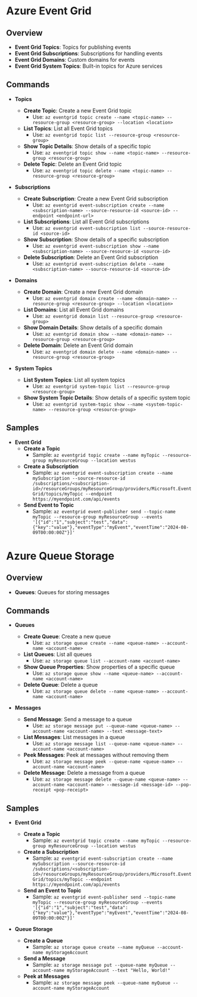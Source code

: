 # Azure Event Grid

## Overview
- **Event Grid Topics**: Topics for publishing events
- **Event Grid Subscriptions**: Subscriptions for handling events
- **Event Grid Domains**: Custom domains for events
- **Event Grid System Topics**: Built-in topics for Azure services

## Commands
- **Topics**
  - **Create Topic**: Create a new Event Grid topic
    - Use: `az eventgrid topic create --name <topic-name> --resource-group <resource-group> --location <location>`
  - **List Topics**: List all Event Grid topics
    - Use: `az eventgrid topic list --resource-group <resource-group>`
  - **Show Topic Details**: Show details of a specific topic
    - Use: `az eventgrid topic show --name <topic-name> --resource-group <resource-group>`
  - **Delete Topic**: Delete an Event Grid topic
    - Use: `az eventgrid topic delete --name <topic-name> --resource-group <resource-group>`

- **Subscriptions**
  - **Create Subscription**: Create a new Event Grid subscription
    - Use: `az eventgrid event-subscription create --name <subscription-name> --source-resource-id <source-id> --endpoint <endpoint-url>`
  - **List Subscriptions**: List all Event Grid subscriptions
    - Use: `az eventgrid event-subscription list --source-resource-id <source-id>`
  - **Show Subscription**: Show details of a specific subscription
    - Use: `az eventgrid event-subscription show --name <subscription-name> --source-resource-id <source-id>`
  - **Delete Subscription**: Delete an Event Grid subscription
    - Use: `az eventgrid event-subscription delete --name <subscription-name> --source-resource-id <source-id>`

- **Domains**
  - **Create Domain**: Create a new Event Grid domain
    - Use: `az eventgrid domain create --name <domain-name> --resource-group <resource-group> --location <location>`
  - **List Domains**: List all Event Grid domains
    - Use: `az eventgrid domain list --resource-group <resource-group>`
  - **Show Domain Details**: Show details of a specific domain
    - Use: `az eventgrid domain show --name <domain-name> --resource-group <resource-group>`
  - **Delete Domain**: Delete an Event Grid domain
    - Use: `az eventgrid domain delete --name <domain-name> --resource-group <resource-group>`

- **System Topics**
  - **List System Topics**: List all system topics
    - Use: `az eventgrid system-topic list --resource-group <resource-group>`
  - **Show System Topic Details**: Show details of a specific system topic
    - Use: `az eventgrid system-topic show --name <system-topic-name> --resource-group <resource-group>`

## Samples
- **Event Grid**
  - **Create a Topic**
    - Sample: `az eventgrid topic create --name myTopic --resource-group myResourceGroup --location westus`
  - **Create a Subscription**
    - Sample: `az eventgrid event-subscription create --name mySubscription --source-resource-id /subscriptions/<subscription-id>/resourceGroups/myResourceGroup/providers/Microsoft.EventGrid/topics/myTopic --endpoint https://myendpoint.com/api/events`
  - **Send Event to Topic**
    - Sample: `az eventgrid event-publisher send --topic-name myTopic --resource-group myResourceGroup --events '[{"id":"1","subject":"test","data":{"key":"value"},"eventType":"myEvent","eventTime":"2024-08-09T00:00:00Z"}]'`

# Azure Queue Storage

## Overview
- **Queues**: Queues for storing messages

## Commands
- **Queues**
  - **Create Queue**: Create a new queue
    - Use: `az storage queue create --name <queue-name> --account-name <account-name>`
  - **List Queues**: List all queues
    - Use: `az storage queue list --account-name <account-name>`
  - **Show Queue Properties**: Show properties of a specific queue
    - Use: `az storage queue show --name <queue-name> --account-name <account-name>`
  - **Delete Queue**: Delete a queue
    - Use: `az storage queue delete --name <queue-name> --account-name <account-name>`

- **Messages**
  - **Send Message**: Send a message to a queue
    - Use: `az storage message put --queue-name <queue-name> --account-name <account-name> --text <message-text>`
  - **List Messages**: List messages in a queue
    - Use: `az storage message list --queue-name <queue-name> --account-name <account-name>`
  - **Peek Messages**: Peek at messages without removing them
    - Use: `az storage message peek --queue-name <queue-name> --account-name <account-name>`
  - **Delete Message**: Delete a message from a queue
    - Use: `az storage message delete --queue-name <queue-name> --account-name <account-name> --message-id <message-id> --pop-receipt <pop-receipt>`

## Samples
- **Event Grid**
  - **Create a Topic**
    - Sample: `az eventgrid topic create --name myTopic --resource-group myResourceGroup --location westus`
  - **Create a Subscription**
    - Sample: `az eventgrid event-subscription create --name mySubscription --source-resource-id /subscriptions/<subscription-id>/resourceGroups/myResourceGroup/providers/Microsoft.EventGrid/topics/myTopic --endpoint https://myendpoint.com/api/events`
  - **Send an Event to Topic**
    - Sample: `az eventgrid event-publisher send --topic-name myTopic --resource-group myResourceGroup --events '[{"id":"1","subject":"test","data":{"key":"value"},"eventType":"myEvent","eventTime":"2024-08-09T00:00:00Z"}]'`

- **Queue Storage**
  - **Create a Queue**
    - Sample: `az storage queue create --name myQueue --account-name myStorageAccount`
  - **Send a Message**
    - Sample: `az storage message put --queue-name myQueue --account-name myStorageAccount --text "Hello, World!"`
  - **Peek at Messages**
    - Sample: `az storage message peek --queue-name myQueue --account-name myStorageAccount`
